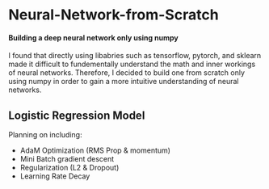 # Neural-Network-from-Scratch
#### Building a deep neural network only using numpy


I found that directly using libabries such as tensorflow, pytorch, and sklearn made it difficult to fundementally understand the math and inner workings of neural networks. Therefore, I decided to build one from scratch only using numpy in order to gain a more intuitive understanding of neural networks.


## Logistic Regression Model

Planning on including: 
- AdaM Optimization (RMS Prop & momentum) 
- Mini Batch gradient descent
- Regularization (L2 & Dropout)
- Learning Rate Decay


